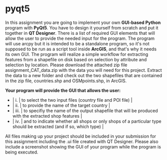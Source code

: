 # pyqt5

In this assignment you are going to implement your own **GUI-based Python** program with
**PyQt5**. You have to design it yourself from scratch and put it together in **QT Designer**. There
is a list of required GUI elements that will allow the user to provide the needed input for the
program. The program will use arcpy but it is intended to be a standalone program, so it's not
supposed to be run as a script tool inside **ArcGIS**, and that's why it needs its own GUI. The
program will realize a simple workflow for extracting features from a shapefile on disk based
on selection by attribute and selection by location. Please download the attached zip file
assignment_CAT_data.zip with the data you will need for this project. Extract the data to a new
folder and check out the two shapefiles that are contained in the zip file, countries.shp and
OSMpoints.shp, in ArcGIS.

**Your program will provide the GUI that allows the user:**
- | i. | to select the two input files (country file and POI file) |
- | ii. | to provide the name of the target country |
- | iii. | to specifiy the name of the output shapefile that will be produced with the extracted shop features |
- | iv. | and to indicate whether all shops or only shops of a particular type should be extracted (and if so, which type) |

All files making up your project should be included in your submission for this assignment
including the .ui file created with QT Designer. Please also include a screenshot showing the
GUI of your program while the program is being executed.
